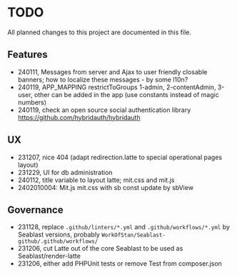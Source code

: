 # TODO
All planned changes to this project are documented in this file.

## Features
- 240111, Messages from server and Ajax to user friendly closable banners; how to localize these messages - by some l10n?
- 240119, APP_MAPPING restrictToGroups 1-admin, 2-contentAdmin, 3-user, other can be added in the app (use constants instead of magic numbers)
- 240119, check an open source social authentication library <https://github.com/hybridauth/hybridauth>

## UX
- 231207, nice 404 (adapt redirection.latte to special operational pages layout)
- 231229, UI for db administration
- 240112, title variable to layout latte; mit.css and mit.js
- 2402010004: Mit.js mit.css with sb const update by sbView

## Governance
- 231128, replace `.github/linters/*.yml` and `.github/workflows/*.yml` by Seablast versions, probably `WorkOfStan/Seablast-github/.github/workflows/`
- 231206, cut Latte out of the core Seablast to be used as Seablast/render-latte
- 231206, either add PHPUnit tests or remove Test from composer.json

